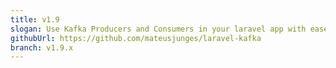 ```yaml
---
title: v1.9
slogan: Use Kafka Producers and Consumers in your laravel app with ease!
githubUrl: https://github.com/mateusjunges/laravel-kafka
branch: v1.9.x
---
```

